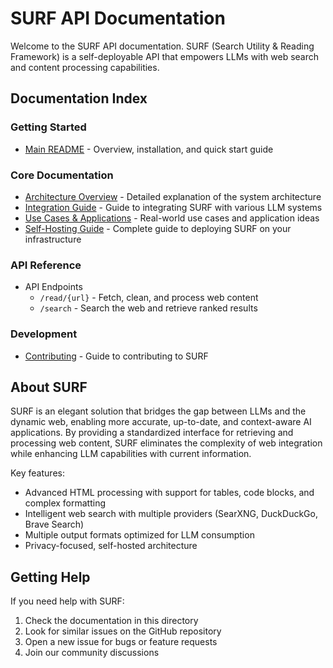 # SURF API Documentation

Welcome to the SURF API documentation. SURF (Search Utility & Reading Framework) is a self-deployable API that empowers LLMs with web search and content processing capabilities.

## Documentation Index

### Getting Started
- [Main README](../README.md) - Overview, installation, and quick start guide

### Core Documentation
- [Architecture Overview](architecture.md) - Detailed explanation of the system architecture
- [Integration Guide](integration_guide.md) - Guide to integrating SURF with various LLM systems
- [Use Cases & Applications](use_cases.md) - Real-world use cases and application ideas
- [Self-Hosting Guide](self_hosting.md) - Complete guide to deploying SURF on your infrastructure

### API Reference
- API Endpoints
  - `/read/{url}` - Fetch, clean, and process web content
  - `/search` - Search the web and retrieve ranked results

### Development
- [Contributing](../CONTRIBUTING.md) - Guide to contributing to SURF

## About SURF

SURF is an elegant solution that bridges the gap between LLMs and the dynamic web, enabling more accurate, up-to-date, and context-aware AI applications. By providing a standardized interface for retrieving and processing web content, SURF eliminates the complexity of web integration while enhancing LLM capabilities with current information.

Key features:
- Advanced HTML processing with support for tables, code blocks, and complex formatting
- Intelligent web search with multiple providers (SearXNG, DuckDuckGo, Brave Search)
- Multiple output formats optimized for LLM consumption
- Privacy-focused, self-hosted architecture

## Getting Help

If you need help with SURF:
1. Check the documentation in this directory
2. Look for similar issues on the GitHub repository
3. Open a new issue for bugs or feature requests
4. Join our community discussions 